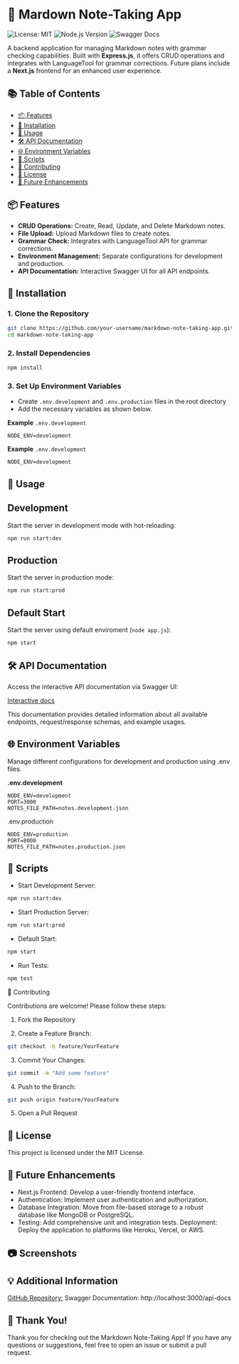# 📝 Mardown Note-Taking App

![License: MIT](https://img.shields.io/badge/License-MIT-yellow.svg)
![Node.js Version](https://img.shields.io/badge/node-%3E%3D14.0.0-brightgreen)
![Swagger Docs](https://img.shields.io/badge/API_Docs-Swagger-blue)

A backend application for managing Markdown notes with grammar checking capabilities. Built with **Express.js**, it offers CRUD operations and integrates with LanguageTool for grammar corrections. Future plans include a **Next.js** frontend for an enhanced user experience.

## 📚 Table of Contents

- [📦 Features](#-features)
- [🚀 Installation](#-installation)
- [🔧 Usage](#-usage)
- [🛠 API Documentation](#-api-documentation)
- [🌐 Environment Variables](#-environment-variables)
- [📜 Scripts](#-scripts)
- [🤝 Contributing](#-contributing)
- [📝 License](#-license)
- [🔮 Future Enhancements](#-future-enhancements)


## 📦 Features

- **CRUD Operations:** Create, Read, Update, and Delete Markdown notes.
- **File Upload:** Upload Markdown files to create notes.
- **Grammar Check:** Integrates with LanguageTool API for grammar corrections.
- **Environment Management:** Separate configurations for development and production.
- **API Documentation:** Interactive Swagger UI for all API endpoints.

## 🚀 Installation

### 1. **Clone the Repository**

```bash
git clone https://github.com/your-username/markdown-note-taking-app.git
cd markdown-note-taking-app
```

### 2. Install Dependencies
```bash
npm install
```

### 3. Set Up Environment Variables
 - Create `.env.development` and `.env.production` files in the root directory
 - Add the necessary variables as shown below.

 **Example** `.env.development`
 ```env
 NODE_ENV=development
 ```
 **Example** `.env.development`
 ```env
 NODE_ENV=development
 ```

 ## 🔧 Usage
 ## Development
 Start the server in development mode with hot-reloading:
 ```bash
 npm run start:dev
 ```

 ## Production

 Start the server in production mode:
 ```bash
 npm run start:prod
 ```
## Default Start

Start the server using default enviroment (`node app.js`):
```bash
npm start
```

## 🛠 API Documentation

Access the interactive API documentation via Swagger UI:

[Interactive docs](http://localhost:3000/api-docs)

This documentation provides detailed information about all available endpoints, request/response schemas, and example usages.


## 🌐 Environment Variables
Manage different configurations for development and production using .env files.

**.env.development**
```env
NODE_ENV=development
PORT=3000
NOTES_FILE_PATH=notes.development.json
```
.env.production
```env
NODE_ENV=production
PORT=8000
NOTES_FILE_PATH=notes.production.json
```

## 📜 Scripts
- Start Development Server:

```bash
npm run start:dev
```
- Start Production Server:
```bash
npm run start:prod
```
- Default Start:
```bash
npm start
```
- Run Tests:
```bash
npm test
```

🤝 Contributing

Contributions are welcome! Please follow these steps:

1. Fork the Repository

2. Create a Feature Branch:

```bash
git checkout -b feature/YourFeature
```
3. Commit Your Changes:
```bash
git commit -m "Add some feature"
```
4. Push to the Branch:
```bash
git push origin feature/YourFeature
```
5. Open a Pull Request

## 📝 License

This project is licensed under the MIT License.

## 🔮 Future Enhancements

- Next.js Frontend: Develop a user-friendly frontend interface.
- Authentication: Implement user authentication and authorization.
- Database Integration: Move from file-based storage to a robust database like MongoDB or PostgreSQL.
- Testing: Add comprehensive unit and integration tests.
Deployment: Deploy the application to platforms like Heroku, Vercel, or AWS.

## 📷 Screenshots


## 💡 Additional Information
[GitHub Repository:](https://github.com/ivansing/markdown-note-taking-app)
Swagger Documentation: http://localhost:3000/api-docs

## 🎉 Thank You!

Thank you for checking out the Markdown Note-Taking App! If you have any questions or suggestions, feel free to open an issue or submit a pull request.
